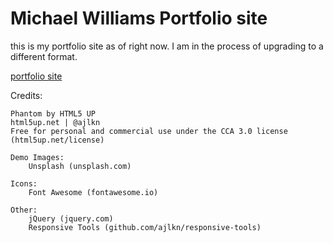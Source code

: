 # Michael Williams Portfolio site

this is my portfolio site as of right now.
I am in the process of upgrading to a different format.

[portfolio site](https://github.com/mikeyjwilliams/portfolio-website)

Credits:

    Phantom by HTML5 UP
    html5up.net | @ajlkn
    Free for personal and commercial use under the CCA 3.0 license (html5up.net/license)

	Demo Images:
		Unsplash (unsplash.com)

	Icons:
		Font Awesome (fontawesome.io)

	Other:
		jQuery (jquery.com)
		Responsive Tools (github.com/ajlkn/responsive-tools)